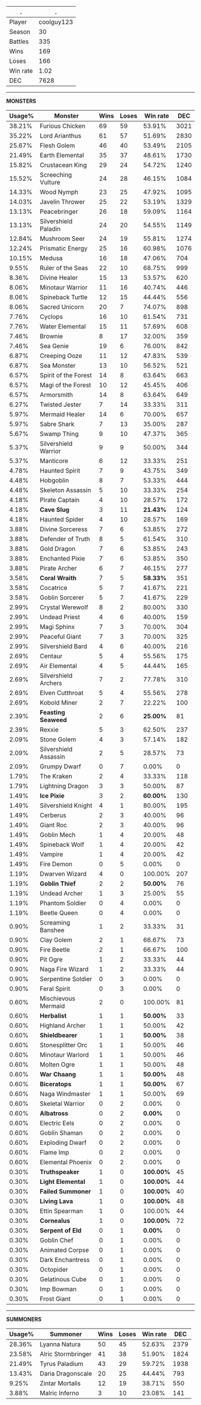 .|.
|-|-
Player|coolguy123
Season|30
Battles|335
Wins|169
Loses|166
Win rate|1.02
DEC|7628

---
**MONSTERS**

Usage%|Monster|Wins|Loses|Win rate|DEC|
-|-|-|-|-|-|
38.21%|Furious Chicken|69|59|53.91%|3021|
35.22%|Lord Arianthus|61|57|51.69%|2830|
25.67%|Flesh Golem|46|40|53.49%|2105|
21.49%|Earth Elemental|35|37|48.61%|1730|
15.82%|Crustacean King|29|24|54.72%|1240|
15.52%|Screeching Vulture|24|28|46.15%|1084|
14.33%|Wood Nymph|23|25|47.92%|1095|
14.03%|Javelin Thrower|25|22|53.19%|1329|
13.13%|Peacebringer|26|18|59.09%|1164|
13.13%|Silvershield Paladin|24|20|54.55%|1149|
12.84%|Mushroom Seer|24|19|55.81%|1274|
12.24%|Prismatic Energy|25|16|60.98%|1076|
10.15%|Medusa|16|18|47.06%|704|
9.55%|Ruler of the Seas|22|10|68.75%|999|
8.36%|Divine Healer|15|13|53.57%|620|
8.06%|Minotaur Warrior|11|16|40.74%|446|
8.06%|Spineback Turtle|12|15|44.44%|556|
8.06%|Sacred Unicorn|20|7|74.07%|898|
7.76%|Cyclops|16|10|61.54%|731|
7.76%|Water Elemental|15|11|57.69%|608|
7.46%|Brownie|8|17|32.00%|359|
7.46%|Sea Genie|19|6|76.00%|842|
6.87%|Creeping Ooze|11|12|47.83%|539|
6.87%|Sea Monster|13|10|56.52%|521|
6.57%|Spirit of the Forest|14|8|63.64%|663|
6.57%|Magi of the Forest|10|12|45.45%|406|
6.57%|Armorsmith|14|8|63.64%|649|
6.27%|Twisted Jester|7|14|33.33%|311|
5.97%|Mermaid Healer|14|6|70.00%|657|
5.97%|Sabre Shark|7|13|35.00%|287|
5.67%|Swamp Thing|9|10|47.37%|365|
5.37%|Silvershield Warrior|9|9|50.00%|344|
5.37%|Manticore|6|12|33.33%|251|
4.78%|Haunted Spirit|7|9|43.75%|349|
4.48%|Hobgoblin|8|7|53.33%|444|
4.48%|Skeleton Assassin|5|10|33.33%|254|
4.18%|Pirate Captain|4|10|28.57%|172|
4.18%|**Cave Slug**|3|11|**21.43%**|124|
4.18%|Haunted Spider|4|10|28.57%|169|
3.88%|Divine Sorceress|7|6|53.85%|272|
3.88%|Defender of Truth|8|5|61.54%|310|
3.88%|Gold Dragon|7|6|53.85%|243|
3.88%|Enchanted Pixie|7|6|53.85%|350|
3.88%|Pirate Archer|6|7|46.15%|277|
3.58%|**Coral Wraith**|7|5|**58.33%**|351|
3.58%|Cocatrice|5|7|41.67%|221|
3.58%|Goblin Sorcerer|5|7|41.67%|229|
2.99%|Crystal Werewolf|8|2|80.00%|330|
2.99%|Undead Priest|4|6|40.00%|159|
2.99%|Magi Sphinx|7|3|70.00%|304|
2.99%|Peaceful Giant|7|3|70.00%|325|
2.99%|Silvershield Bard|4|6|40.00%|216|
2.69%|Centaur|5|4|55.56%|175|
2.69%|Air Elemental|4|5|44.44%|165|
2.69%|Silvershield Archers|7|2|77.78%|310|
2.69%|Elven Cutthroat|5|4|55.56%|278|
2.69%|Kobold Miner|2|7|22.22%|100|
2.39%|**Feasting Seaweed**|2|6|**25.00%**|81|
2.39%|Rexxie|5|3|62.50%|237|
2.09%|Stone Golem|4|3|57.14%|182|
2.09%|Silvershield Assassin|2|5|28.57%|73|
2.09%|Grumpy Dwarf|0|7|0.00%|0|
1.79%|The Kraken|2|4|33.33%|118|
1.79%|Lightning Dragon|3|3|50.00%|87|
1.49%|**Ice Pixie**|3|2|**60.00%**|130|
1.49%|Silvershield Knight|4|1|80.00%|195|
1.49%|Cerberus|2|3|40.00%|96|
1.49%|Giant Roc|2|3|40.00%|96|
1.49%|Goblin Mech|1|4|20.00%|48|
1.49%|Spineback Wolf|1|4|20.00%|42|
1.49%|Vampire|1|4|20.00%|42|
1.49%|Fire Demon|0|5|0.00%|0|
1.19%|Dwarven Wizard|4|0|100.00%|207|
1.19%|**Goblin Thief**|2|2|**50.00%**|76|
1.19%|Undead Archer|1|3|25.00%|55|
1.19%|Phantom Soldier|0|4|0.00%|0|
1.19%|Beetle Queen|0|4|0.00%|0|
0.90%|Screaming Banshee|1|2|33.33%|31|
0.90%|Clay Golem|2|1|66.67%|73|
0.90%|Fire Beetle|2|1|66.67%|100|
0.90%|Pit Ogre|1|2|33.33%|44|
0.90%|Naga Fire Wizard|1|2|33.33%|44|
0.90%|Serpentine Soldier|0|3|0.00%|0|
0.90%|Feral Spirit|0|3|0.00%|0|
0.60%|Mischievous Mermaid|2|0|100.00%|81|
0.60%|**Herbalist**|1|1|**50.00%**|33|
0.60%|Highland Archer|1|1|50.00%|42|
0.60%|**Shieldbearer**|1|1|**50.00%**|38|
0.60%|Stonesplitter Orc|1|1|50.00%|46|
0.60%|Minotaur Warlord|1|1|50.00%|46|
0.60%|Molten Ogre|1|1|50.00%|48|
0.60%|**War Chaang**|1|1|**50.00%**|48|
0.60%|**Biceratops**|1|1|**50.00%**|67|
0.60%|Naga Windmaster|1|1|50.00%|69|
0.60%|Skeletal Warrior|0|2|0.00%|0|
0.60%|**Albatross**|0|2|**0.00%**|0|
0.60%|Electric Eels|0|2|0.00%|0|
0.60%|Goblin Shaman|0|2|0.00%|0|
0.60%|Exploding Dwarf|0|2|0.00%|0|
0.60%|Flame Imp|0|2|0.00%|0|
0.60%|Elemental Phoenix|0|2|0.00%|0|
0.30%|**Truthspeaker**|1|0|**100.00%**|45|
0.30%|**Light Elemental**|1|0|**100.00%**|44|
0.30%|**Failed Summoner**|1|0|**100.00%**|40|
0.30%|**Living Lava**|1|0|**100.00%**|48|
0.30%|Ettin Spearman|1|0|100.00%|44|
0.30%|**Cornealus**|1|0|**100.00%**|72|
0.30%|**Serpent of Eld**|0|1|**0.00%**|0|
0.30%|Goblin Chef|0|1|0.00%|0|
0.30%|Animated Corpse|0|1|0.00%|0|
0.30%|Dark Enchantress|0|1|0.00%|0|
0.30%|Octopider|0|1|0.00%|0|
0.30%|Gelatinous Cube|0|1|0.00%|0|
0.30%|Imp Bowman|0|1|0.00%|0|
0.30%|Frost Giant|0|1|0.00%|0|

---
**SUMMONERS**

Usage%|Summoner|Wins|Loses|Win rate|DEC|
-|-|-|-|-|-|
28.36%|Lyanna Natura|50|45|52.63%|2379|
23.58%|Alric Stormbringer|41|38|51.90%|1824|
21.49%|Tyrus Paladium|43|29|59.72%|1938|
13.43%|Daria Dragonscale|20|25|44.44%|793|
9.25%|Zintar Mortalis|12|19|38.71%|550|
3.88%|Malric Inferno|3|10|23.08%|141|
